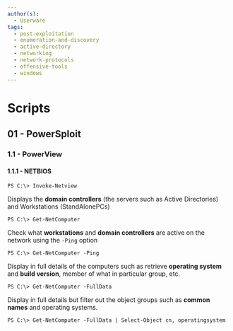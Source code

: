 ```yaml
---
author(s):
  - Userware
tags:
  - post-exploitation
  - enumeration-and-discovery
  - active-directory
  - networking
  - network-protocols
  - offensive-tools
  - windows
---
```

# Scripts

## 01 - PowerSploit

### 1.1 - PowerView

#### 1.1.1 - NETBIOS

```
PS C:\> Invoke-Netview
```

Displays the **domain controllers** (the servers such as Active Directories) and Workstations (StandAlonePCs)

```
PS C:\> Get-NetComputer
```

Check what **workstations** and **domain controllers** are active on the network using the `-Ping` option

```
PS C:\> Get-NetComputer -Ping
```

Display in full details of the computers such as retrieve **operating system** and **build version**, member of what in particular group, etc.

```
PS C:\> Get-NetComputer -FullData
```

Display in full details but filter out the object groups such as **common names** and operating systems.

```
PS C:\> Get-NetComputer -FullData | Select-Object cn, operatingsystem
```